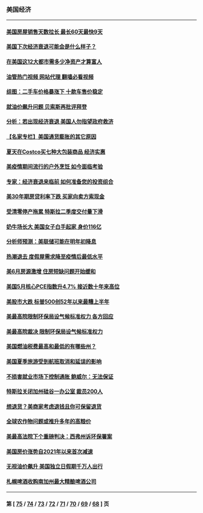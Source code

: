 ### 美国经济
---
#### [美国房屋销售天数拉长 最长60天最快9天](../../pages/ncid1078158/n13773138.md?07050445) 
#### [美国下次经济衰退可能会是什么样子？](../../pages/ncid1078158/n13772976.md?07050445) 
#### [在美国这12大都市需多少净资产才算富人](../../pages/ncid1078158/n13772857.md?07050445) 
#### [油管热门视频 网站代理 翻墙必看视频](http://209.222.30.114:81/youtube.html?07050445)
#### [组图：二手车价格暴涨下 十款车售价稳定](../../pages/ncid1078158/n13768072.md?07050445) 
#### [就油价飙升问题 贝索斯再批评拜登](../../pages/ncid1078158/n13772758.md?07050445) 
#### [分析：若出现经济衰退 美国人勿指望政府救济](../../pages/ncid1078158/n13772717.md?07050445) 
#### [【名家专栏】美国通货膨胀的其它原因](../../pages/ncid1078158/n13772617.md?07050445) 
#### [夏天在Costco买七种大包装商品 经济实惠](../../pages/ncid1078158/n13762553.md?07050445) 
#### [美疫情期间流行的户外烹饪 如今面临考验](../../pages/ncid1078158/n13772365.md?07050445) 
#### [专家：经济衰退来临前 如何准备您的投资组合](../../pages/ncid1078158/n13772364.md?07050445) 
#### [美30年期房贷利率下跌 买家向卖方索现金](../../pages/ncid1078158/n13772295.md?07050445) 
#### [受清零停产拖累 特斯拉二季度交付量下滑](../../pages/ncid1078158/n13772234.md?07050445) 
#### [奶牛场长大 美国女子白手起家 身价116亿](../../pages/ncid1078158/n13770994.md?07050445) 
#### [分析师预测：美联储可能在明年初降息](../../pages/ncid1078158/n13772057.md?07050445) 
#### [热潮退去 度假屋需求降至疫情后最低水平](../../pages/ncid1078158/n13771913.md?07050445) 
#### [美6月房源激增 住房短缺问题开始缓和](../../pages/ncid1078158/n13771588.md?07050445) 
#### [美国5月核心PCE指数升4.7% 接近数十年来高位](../../pages/ncid1078158/n13770992.md?07050445) 
#### [美股市大跌 标普500创52年以来最糟上半年](../../pages/ncid1078158/n13770988.md?07050445) 
#### [美最高院限制环保局设气候标准权力 各方回应](../../pages/ncid1078158/n13770901.md?07050445) 
#### [美最高院裁决 限制环保局设气候标准权力](../../pages/ncid1078158/n13770868.md?07050445) 
#### [美国燃油税费最高和最低的有哪些州？](../../pages/ncid1078158/n13770341.md?07050445) 
#### [美国夏季旅游受到航班取消和延误的影响](../../pages/ncid1078158/n13770276.md?07050445) 
#### [不损害就业市场下控制通胀 鲍威尔：无法保证](../../pages/ncid1078158/n13770190.md?07050445) 
#### [特斯拉关闭加州硅谷一办公室 裁员200人](../../pages/ncid1078158/n13770149.md?07050445) 
#### [想退货？美商家考虑退钱且你可保留退货](../../pages/ncid1078158/n13769661.md?07050445) 
#### [全球农作物问题或推升多年的高粮价](../../pages/ncid1078158/n13769592.md?07050445) 
#### [美最高法院下个重磅判决：西弗州诉环保署案](../../pages/ncid1078158/n13769362.md?07050445) 
#### [美国房价涨势自2021年以来首次减速](../../pages/ncid1078158/n13769511.md?07050445) 
#### [无视油价飙升 美国独立日假期千万人出行](../../pages/ncid1078158/n13769490.md?07050445) 
#### [札幌啤酒收购南加州最大精酿啤酒公司](../../pages/ncid1078158/n13768291.md?07050445) 

---
#### 第 [ [75](./75.md?07050445) / [74](./74.md?07050445) / [73](./73.md?07050445) / [72](./72.md?07050445) / [71](./71.md?07050445) / [70](./70.md?07050445) / [69](./69.md?07050445) / [68](./68.md?07050445) ] 页
